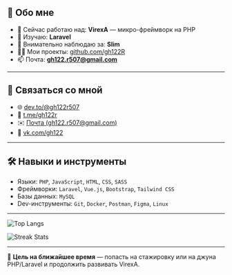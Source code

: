 ## 🚀  Обо мне

- 🔭 Сейчас работаю над: **VirexA** — микро-фреймворк на PHP
- 🌱 Изучаю: **Laravel**
- 👀 Внимательно наблюдаю за: **Slim**
- 👨‍💻 Мои проекты: [github.com/gh122R](https://github.com/gh122R)
- 📫 Почта: **gh122.r507@gmail.com**

---

## 🤨 Связаться со мной

- 🌐 [dev.to/@gh122r507](https://dev.to/@gh122r507)
- 💬 [t.me/gh122r](https://t.me/gh122r)
- ✉️ [Почта (gh122.r507@gmail.com)](mailto:gh122.r507@gmail.com)
- 👥 [vk.com/gh122](https://vk.com/gh122)

---

## 🛠️ Навыки и инструменты

- Языки: `PHP`, `JavaScript`, `HTML`, `CSS`, `SASS`
- Фреймворки: `Laravel`, `Vue.js`, `Bootstrap`, `Tailwind CSS`
- Базы данных: `MySQL`
- Dev-инструменты: `Git`, `Docker`, `Postman`, `Figma`, `Linux`

---

![Top Langs](https://github-readme-stats.vercel.app/api/top-langs?username=gh122R&show_icons=true&locale=en&layout=compact)

![Streak Stats](https://github-readme-streak-stats.herokuapp.com/?user=gh122R)

---

🎯 **Цель на ближайшее время** — попасть на стажировку или на джуна PHP/Laravel и продолжить развивать VirexA.
